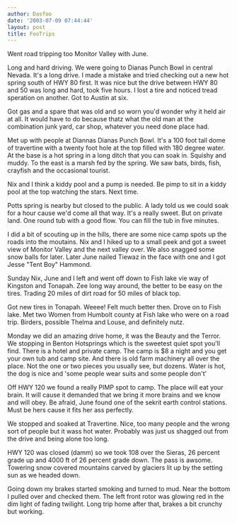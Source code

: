 ```yaml
---
author: Dasfoo
date: '2003-07-09 07:44:44'
layout: post
title: FooTrips
---
```


Went road tripping too Monitor Valley with June.

Long and hard driving.  We were going to Dianas Punch Bowl in central Nevada.  It's a long drive.  I made a mistake and tried checking out a new hot spring south of HWY 80 first.  It was nice but the drive between HWY 80 and 50 was long and hard, took five hours.  I lost a tire and noticed tread speration on another.  Got to Austin at six.

Got gas and a spare that was old and so worn you'd wonder why it held air at all.  It would have to do because thatz what the old man at the combination junk yard, car shop, whatever you need done place had.

Met up with people at Diannas Dianas Punch Bowl.  It's a 100 foot tall dome of travertine with a twenty foot hole at the top filled with 180 degree water.  At the base is a hot spring in a long ditch that you can soak in.  Squishy and muddy.  To the east is a marsh fed by the spring.   We saw bats, birds, fish, crayfish and the occasional tourist.

Nix and I think a kiddy pool and a pump is needed.  Be pimp to sit in a kiddy pool at the top watching the stars.  Next time.

Potts spring is nearby but closed to the public.  A lady told us we could soak for a hour cause we'd come all that way.  It's a really sweet.  But on private land.  One round tub with a good flow.  You can fill the tub in five minutes.

I did a bit of scouting up in the hills, there are some nice camp spots up the roads into the moutains.  Nix and I hiked up to a small peek and got a sweet view of Monitor Valley and the next valley over.  We also snagged some snow balls for later.  Later June nailed Tiewaz in the face with one and I got Jesse "Tent Boy" Hammond.

Sunday Nix, June and I left and went off down to Fish lake vie way of Kingston and Tonapah.  Zee long way around, the better to be easy on the tires.  Trading 20 miles of dirt road for 50 miles of black top.

Got new tires in Tonapah.  Weeee!  Felt much better then.  Drove on to Fish lake.  Met two Women from Humbolt county at Fish lake who were on a road trip.  Birders, possible Thelma and Louse, and definitely nutz.

Monday we did an amazing drive home, it was the Beauty and the Terror.  We stopping in Benton Hotsprings which is the sweetest quiet spot you'll find.  There is a hotel and private camp.  The camp is $8 a night and you get your own tub and camp site.  And there is old farm machinery all over the place.  Not the one or two pieces you usually see, but dozens.  Water is hot, the dog is nice and 'some people wear suits and some people don't'

Off HWY 120 we found a really PIMP spot to camp.  The place will eat your brain.  It will cause it demanded that we bring it more brains and we know and will obey. Be afraid, June found one of the sekrit earth control stations.  Must be hers cause it fits her ass perfectly.

We stopped and soaked at Travertine.  Nice, too many people and the wrong sort of people but it wass hot water.  Probably was just us shagged out from the drive and being alone too long.

HWY 120 was closed (damm) so we took 108 over the Sieras, 26 percent grade up and 4000 ft of 26 percent grade down.  The pass is awsome. Towering snow covered mountains carved by glaciers lit up by the setting sun as we headed down.

Going down my brakes started smoking and turned to mud.  Near the bottom I pulled over and checked them.  The left front rotor was glowing red in the dim light of fading twilight.  Long trip home after that, brakes a bit crunchy but working.

